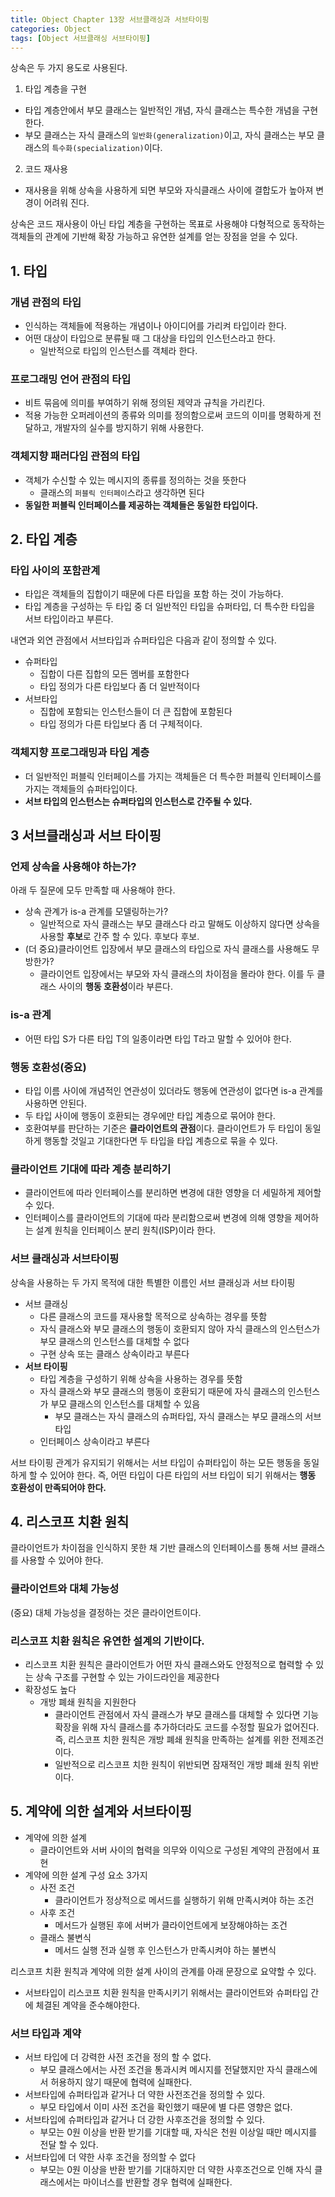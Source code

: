 ```yaml
---
title: Object Chapter 13장 서브클래싱과 서브타이핑
categories: Object
tags: [Object 서브클래싱 서브타이핑]
---
```



상속은 두 가지 용도로 사용된다.

1. 타입 계층을 구현
- 타입 계층안에서 부모 클래스는 일반적인 개념, 자식 클래스는 특수한 개념을 구현한다.
- 부모 클래스는 자식 클래스의 `일반화(generalization)`이고, 자식 클래스는 부모 클래스의 `특수화(specialization)`이다.
2. 코드 재사용
- 재사용을 위해 상속을 사용하게 되면 부모와 자식클래스 사이에 결합도가 높아져 변경이 어려워 진다.

상속은 코드 재사용이 아닌 타입 계층을 구현하는 목표로 사용해야 다형적으로 동작하는 객체들의 관계에 기반해 확장 가능하고 유연한 설계를 얻는 장점을 얻을 수 있다.

## 1. 타입

### 개념 관점의 타입

- 인식하는 객체들에 적용하는 개념이나 아이디어를 가리켜 타입이라 한다.
- 어떤 대상이 타입으로 분류될 때 그 대상을 타입의 인스턴스라고 한다.
  - 일반적으로 타입의 인스턴스를 객체라 한다.

### 프로그래밍 언어 관점의 타입

- 비트 묶음에 의미를 부여하기 위해 정의된 제약과 규칙을 가리킨다.
- 적용 가능한 오퍼레이션의 종류와 의미를 정의함으로써 코드의 이미를 명확하게 전달하고, 개발자의 실수를 방지하기 위해 사용한다.

### 객체지향 패러다임 관점의 타입

- 객체가 수신할 수 있는 메시지의 종류를 정의하는 것을 뜻한다
  - 클래스의 `퍼블릭 인터페이`스라고 생각하면 된다
- **동일한 퍼블릭 인터페이스를 제공하는 객체들은 동일한 타입이다.**

## 2. 타입 계층

### 타입 사이의 포함관계

- 타입은 객체들의 집합이기 때문에 다른 타입을 포함 하는 것이 가능하다.
- 타입 계층을 구성하는 두 타입 중 더 일반적인 타입을 슈퍼타입, 더 특수한 타입을 서브 타입이라고 부른다.

내연과 외연 관점에서 서브타입과 슈퍼타입은 다음과 같이 정의할 수 있다.

- 슈퍼타입
  - 집합이 다른 집합의 모든 멤버를 포함한다
  - 타입 정의가 다른 타입보다 좀 더 일반적이다
- 서브타입
  - 집합에 포함되는 인스턴스들이 더 큰 집합에 포함된다
  - 타입 정의가 다른 타입보다 좀 더 구체적이다.

### 객체지향 프로그래밍과 타입 계층

- 더 일반적인 퍼블릭 인터페이스를 가지는 객체들은 더 특수한 퍼블릭 인터페이스를 가지는 객체들의 슈퍼타입이다.
- **서브 타입의 인스턴스는 슈퍼타입의 인스턴스로 간주될 수 있다.**

## 3 서브클래싱과 서브 타이핑

### 언제 상속을 사용해야 하는가?

아래 두 질문에 모두 만족할 때 사용해야 한다.

- 상속 관계가 is-a 관계를 모델링하는가?
  - 일반적으로 자식 클래스는 부모 클래스다 라고 말해도 이상하지 않다면 상속을 사용할 **후보**로 간주 할 수 있다. 후보다 후보.
- (더 중요)클라이언트 입장에서 부모 클래스의 타입으로 자식 클래스를 사용해도 무방한가?
  - 클라이언트 입장에서는 부모와 자식 클래스의 차이점을 몰라야 한다. 이를 두 클래스 사이의 **행동 호환성**이라 부른다.

### is-a 관계

- 어떤 타입 S가 다른 타입 T의 일종이라면 타입 T라고 말할 수 있어야 한다.

### 행동 호환성(중요)

- 타입 이름 사이에 개념적인 연관성이 있더라도 행동에 연관성이 없다면 is-a 관계를 사용하면 안된다.
- 두 타입 사이에 행동이 호환되는 경우에만 타입 계층으로 묶어야 한다.
- 호환여부를 판단하는 기준은 **클라이언트의 관점**이다. 클라이언트가 두 타입이 동일하게 행동할 것일고 기대한다면 두 타입을 타입 계층으로 묶을 수 있다.

### 클라이언트 기대에 따라 계층 분리하기

- 클라이언트에 따라 인터페이스를 분리하면 변경에 대한 영향을 더 세밀하게 제어할 수 있다.
- 인터페이스를 클라이언트의 기대에 따라 분리함으로써 변경에 의해 영향을 제어하는 설계 원칙을 인터페이스 분리 원칙(ISP)이라 한다.

### 서브 클래싱과 서브타이핑

상속을 사용하는 두 가지 목적에 대한 특별한 이름인 서브 클래싱과 서브 타이핑

- 서브 클래싱
  - 다른 클래스의 코드를 재사용할 목적으로 상속하는 경우를 뜻함
  - 자식 클래스와 부모 클래스의 행동이 호환되지 않아 자식 클래스의 인스턴스가 부모 클래스의 인스턴스를 대체할 수 없다
  - 구현 상속 또는 클래스 상속이라고 부른다
- **서브 타이핑**
  - 타입 계층을 구성하기 위해 상속을 사용하는 경우를 뜻함
  - 자식 클래스와 부모 클래스의 행동이 호환되기 때문에 자식 클래스의 인스턴스가 부모 클래스의 인스턴스를 대체할 수 있음
    - 부모 클래스는 자식 클래스의 슈퍼타입, 자식 클래스는 부모 클래스의 서브타입
  - 인터페이스 상속이라고 부른다

서브 타이핑 관계가 유지되기 위해서는 서브 타입이 슈퍼타입이 하는 모든 행동을 동일하게 할 수 있어야 한다. 즉, 어떤 타입이 다른 타입의 서브 타입이 되기 위해서는 **행동 호환성이 만족되어야 한다.**

## 4. 리스코프 치환 원칙

클라이언트가 차이점을 인식하지 못한 채 기반 클래스의 인터페이스를 통해 서브 클래스를 사용할 수 있어야 한다.

### 클라이언트와 대체 가능성

(중요) 대체 가능성을 결정하는 것은 클라이언트이다.

### 리스코프 치환 원칙은 유연한 설계의 기반이다.

- 리스코프 치환 원칙은 클라이언트가 어떤 자식 클래스와도 안정적으로 협력할 수 있는 상속 구조를 구현할 수 있는 가이드라인을 제공한다
- 확장성도 높다
  - 개방 폐쇄 원칙을 지원한다
    - 클라이언트 관점에서 자식 클래스가 부모 클래스를 대체할 수 있다면 기능 확장을 위해 자식 클래스를 추가하더라도 코드를 수정할 필요가 없어진다. 즉, 리스코프 치한 원칙은 개방 폐쇄 원칙을 만족하는 설계를 위한 전제조건이다.
    - 일반적으로 리스코프 치한 원칙이 위반되면 잠재적인 개방 폐쇄 원칙 위반이다.

## 5. 계약에 의한 설계와 서브타이핑

- 계약에 의한 설계
  - 클라이언트와 서버 사이의 협력을 의무와 이익으로 구성된 계약의 관점에서 표현
- 계약에 의한 설계 구성 요소 3가지
  - 사전 조건
    - 클라이언트가 정상적으로 메서드를 실행하기 위해 만족시켜야 하는 조건
  - 사후 조건
    - 메서드가 실행된 후에 서버가 클라이언트에게 보장해야하는 조건
  - 클래스 불변식
    - 메서드 실행 전과 실행 후 인스턴스가 만족시켜야 하는 불변식

리스코프 치환 원칙과 계약에 의한 설계 사이의 관계를 아래 문장으로 요약할 수 있다.

- 서브타입이 리스코프 치환 원칙을 만족시키기 위해서는 클라이언트와 슈퍼타입 간에 체결된 계약을 준수해야한다.

### 서브 타입과 계약

- 서브 타입에 더 강력한 사전 조건을 정의 할 수 없다.
  - 부모 클래스에서는 사전 조건을 통과시켜 메시지를 전달했지만 자식 클래스에서 허용하지 않기 때문에 협력에 실패한다.
- 서브타입에 슈퍼타입과 같거나 더 약한 사전조건을 정의할 수 있다.
  - 부모 타입에서 이미 사전 조건을 확인했기 때문에 별 다른 영향은 없다.
- 서브타입에 슈퍼타입과 같거나 더 강한 사후조건을 정의할 수 있다.
  - 부모는 0원 이상을 반환 받기를 기대할 때, 자식은 천원 이상일 때만 메시지를 전달 할 수 있다.
- 서브타입에 더 약한 사후 조건을 정의할 수 없다
  - 부모는 0원 이상을 반환 받기를 기대하지만 더 약한 사후조건으로 인해 자식 클래스에서는 마이너스를 반환할 경우 협력에 실패한다.
